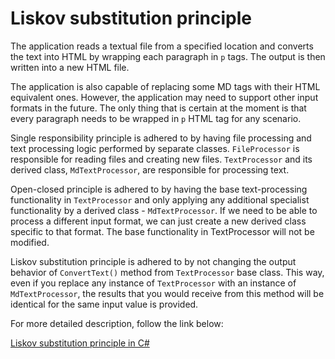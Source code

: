 # Liskov substitution principle

The application reads a textual file from a specified location and converts the text into HTML by wrapping each paragraph in `p` tags. The output is then written into a new HTML file.

The application is also capable of replacing some MD tags with their HTML equivalent ones. However, the application may need to support other input formats in the future. The only thing that is certain at the moment is that every paragraph needs to be wrapped in `p` HTML tag for any scenario.

Single responsibility principle is adhered to by having file processing and text processing logic performed by separate classes. `FileProcessor` is responsible for reading files and creating new files. `TextProcessor` and its derived class, `MdTextProcessor`, are responsible for processing text.

Open-closed principle is adhered to by having the base text-processing functionality in `TextProcessor` and only applying any additional specialist functionality by a derived class - `MdTextProcessor`. If we need to be able to process a different input format, we can just create a new derived class specific to that format. The base functionality in TextProcessor will not be modified.

Liskov substitution principle is adhered to by not changing the output behavior of `ConvertText()` method from `TextProcessor` base class. This way, even if you replace any instance of `TextProcessor` with an instance of `MdTextProcessor`, the results that you would receive from this method will be identical for the same input value is provided.

For more detailed description, follow the link below:

[Liskov substitution principle in C#](https://scientificprogrammer.net/2019/11/04/liskov-substitution-principle-in-c/) 